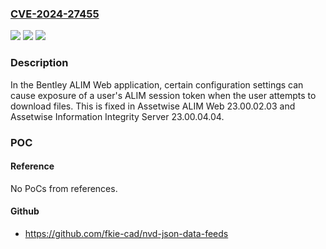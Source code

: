 ### [CVE-2024-27455](https://cve.mitre.org/cgi-bin/cvename.cgi?name=CVE-2024-27455)
![](https://img.shields.io/static/v1?label=Product&message=n%2Fa&color=blue)
![](https://img.shields.io/static/v1?label=Version&message=n%2Fa&color=blue)
![](https://img.shields.io/static/v1?label=Vulnerability&message=n%2Fa&color=brighgreen)

### Description

In the Bentley ALIM Web application, certain configuration settings can cause exposure of a user's ALIM session token when the user attempts to download files. This is fixed in Assetwise ALIM Web 23.00.02.03 and Assetwise Information Integrity Server 23.00.04.04.

### POC

#### Reference
No PoCs from references.

#### Github
- https://github.com/fkie-cad/nvd-json-data-feeds

